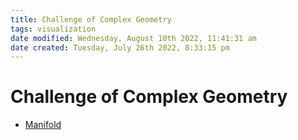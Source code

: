 ```yaml
---
title: Challenge of Complex Geometry
tags: visualization
date modified: Wednesday, August 10th 2022, 11:41:31 am
date created: Tuesday, July 26th 2022, 8:33:15 pm
---
```


# Challenge of Complex Geometry
- [Manifold](Manifold.md)

